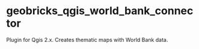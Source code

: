 # geobricks_qgis_world_bank_connector
Plugin for Qgis 2.x. Creates thematic maps with World Bank data.

